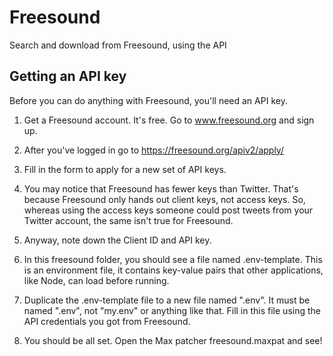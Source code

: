 # Freesound
Search and download from Freesound, using the API

## Getting an API key
Before you can do anything with Freesound, you'll need an API key.

1. Get a Freesound account. It's free. Go to www.freesound.org and sign up.

2. After you've logged in go to https://freesound.org/apiv2/apply/

3. Fill in the form to apply for a new set of API keys.

4. You may notice that Freesound has fewer keys than Twitter. That's because
Freesound only hands out client keys, not access keys. So, whereas using the
access keys someone could post tweets from your Twitter account, the same
isn't true for Freesound.

5. Anyway, note down the Client ID and API key.

6. In this freesound folder, you should see a file named .env-template. This is
an environment file, it contains key-value pairs that other applications, like
Node, can load before running.

7. Duplicate the .env-template file to a new file named ".env". It must be named
".env", not "my.env" or anything like that. Fill in this file using the API credentials
you got from Freesound.

8. You should be all set. Open the Max patcher freesound.maxpat and see!
